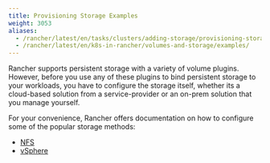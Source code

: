 ```yaml
---
title: Provisioning Storage Examples
weight: 3053
aliases:
  - /rancher/latest/en/tasks/clusters/adding-storage/provisioning-storage/
  - /rancher/latest/en/k8s-in-rancher/volumes-and-storage/examples/
---
```


Rancher supports persistent storage with a variety of volume plugins. However, before you use any of these plugins to bind persistent storage to your workloads, you have to configure the storage itself, whether its a cloud-based solution from a service-provider or an on-prem solution that you manage yourself.

For your convenience, Rancher offers documentation on how to configure some of the popular storage methods:

- [NFS]({{<baseurl>}}/rancher/latest/en/k8s-in-rancher/volumes-and-storage/examples/nfs/)
- [vSphere]({{<baseurl>}}/rancher/latest/en/k8s-in-rancher/volumes-and-storage/examples/vsphere/)
